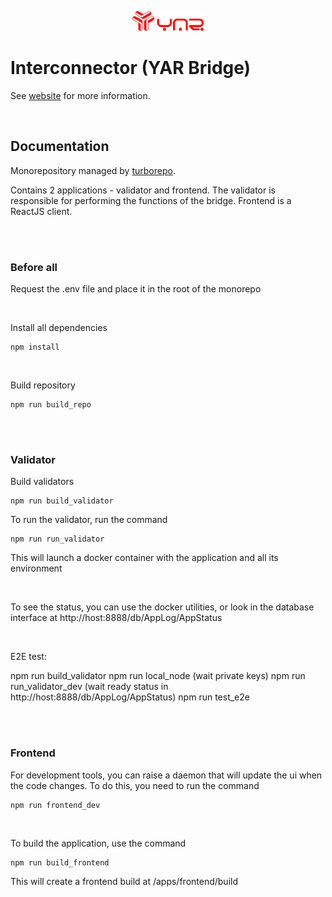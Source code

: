 <p align="center"><img src="docs/yar_logo.svg" height="32px"></p>

# Interconnector (YAR Bridge)

See [website](https://yarchain.org/) for more information.


<br>

## Documentation

Monorepository managed by [turborepo](https://turbo.build/repo/docs). 

Contains 2 applications - validator and frontend.
The validator is responsible for performing the functions of the bridge.
Frontend is a ReactJS client.

<br>
<br>

### Before all

Request the .env file and place it in the root of the monorepo

<br>

Install all dependencies

```shell
npm install
```

<br>

Build repository

```shell
npm run build_repo
```

<br>
<br>

### Validator

Build validators

```shell
npm run build_validator
```

To run the validator, run the command

```shell
npm run run_validator
```

This will launch a docker container with the application and all its environment

<br>

To see the status, you can use the docker utilities, or look in the database interface at http://host:8888/db/AppLog/AppStatus

<br>

E2E test:

npm run build_validator
npm run local_node (wait private keys)
npm run run_validator_dev (wait ready status in http://host:8888/db/AppLog/AppStatus)
npm run test_e2e

<br>
<br>

### Frontend

For development tools, you can raise a daemon that will update the ui when the code changes. To do this, you need to run the command

```shell
npm run frontend_dev
```

<br>

To build the application, use the command


```shell
npm run build_frontend
```

This will create a frontend build at /apps/frontend/build
